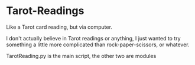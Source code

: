 # Tarot-Readings
Like a Tarot card reading, but via computer.

I don't actually believe in Tarot readings or anything, I just wanted to try something a little more complicated than rock-paper-scissors, or whatever.

TarotReading.py is the main script, the other two are modules
